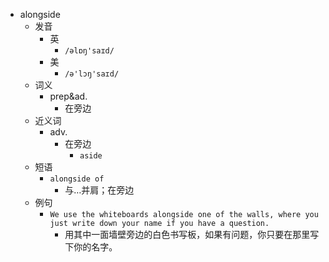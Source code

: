 - alongside
  - 发音
    - 英
      - `/əlɒŋ'saɪd/`
    - 美
      - `/ə'lɔŋ'saɪd/`
  - 词义
    - prep&ad.
      - 在旁边
  - 近义词
    - adv.
      - 在旁边
        - `aside`
  - 短语
    - `alongside of`
      - 与…并肩；在旁边 
  - 例句
    - `We use the whiteboards alongside one of the walls, where you just write down your name if you have a question.`
      - 用其中一面墙壁旁边的白色书写板，如果有问题，你只要在那里写下你的名字。

